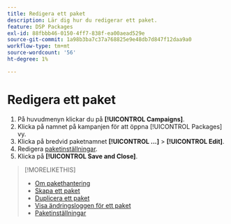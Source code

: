 ```yaml
---
title: Redigera ett paket
description: Lär dig hur du redigerar ett paket.
feature: DSP Packages
exl-id: 88fbbb46-0150-4ff7-838f-ea00aead529e
source-git-commit: 1a98b3ba7c37a768825e9e48db7d847f12daa9a0
workflow-type: tm+mt
source-wordcount: '56'
ht-degree: 1%

---
```


# Redigera ett paket

1. På huvudmenyn klickar du på **[!UICONTROL Campaigns]**.
1. Klicka på namnet på kampanjen för att öppna [!UICONTROL Packages] vy.
1. Klicka på bredvid paketnamnet  **[!UICONTROL ...]** > **[!UICONTROL Edit]**.
1. Redigera [paketinställningar](package-settings.md).
1. Klicka på **[!UICONTROL Save and Close]**.

>[!MORELIKETHIS]
>
>* [Om pakethantering](package-about.md)
>* [Skapa ett paket](package-create.md)
>* [Duplicera ett paket](package-duplicate.md)
>* [Visa ändringsloggen för ett paket](package-change-log.md)
>* [Paketinställningar](package-settings.md)

